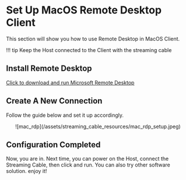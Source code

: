 # Set Up MacOS Remote Desktop Client

This section will show you how to use Remote Desktop in MacOS Client. 

!!! tip
    Keep the Host connected to the Client with the streaming cable

## Install Remote Desktop

[Click to download and run Microsoft Remote Desktop](https://rink.hockeyapp.net/apps/5e0c144289a51fca2d3bfa39ce7f2b06/)

## Create A New Connection

Follow the guide below and set it up accordingly.

<center>![mac_rdp](/assets/streaming_cable_resources/mac_rdp_setup.jpeg)</center>

## Configuration Completed

Now, you are in. Next time, you can power on the Host, connect the Streaming Cable, then click and run. You can also try other software solution. enjoy it!

